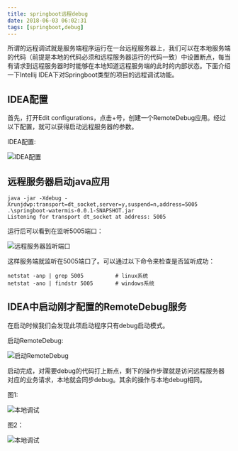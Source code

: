 ```yaml
---
title: springboot远程debug
date: 2018-06-03 06:02:31
tags: [springboot,debug]
---
```

所谓的远程调试就是服务端程序运行在一台远程服务器上，我们可以在本地服务端的代码（前提是本地的代码必须和远程服务器运行的代码一致）中设置断点，每当有请求到远程服务器时时能够在本地知道远程服务端的此时的内部状态。下面介绍一下Intellij IDEA下对Springboot类型的项目的远程调试功能。
<!-- more -->

## IDEA配置
首先，打开Edit configurations，点击+号，创建一个RemoteDebug应用。经过以下配置，就可以获得启动远程服务器的参数。

IDEA配置:

![IDEA配置](/assets/images/java/springboot远程debug-001.png)

## 远程服务器启动java应用
```
java -jar -Xdebug -Xrunjdwp:transport=dt_socket,server=y,suspend=n,address=5005 .\springboot-watermis-0.0.1-SNAPSHOT.jar
Listening for transport dt_socket at address: 5005
```

运行后可以看到在监听5005端口：

![远程服务器监听端口](/assets/images/java/springboot远程debug-003.png)

这样服务端就监听在5005端口了。可以通过以下命令来检查是否监听成功：
```
netstat -anp | grep 5005          # linux系统
netstat -ano | findstr 5005       # windows系统
```

## IDEA中启动刚才配置的RemoteDebug服务
在启动时候我们会发现此项启动程序只有debug启动模式。

启动RemoteDebug:

![启动RemoteDebug](/assets/images/java/springboot远程debug-002.png)

启动完成，对需要debug的代码打上断点，剩下的操作步骤就是访问远程服务器对应的业务请求，本地就会同步debug。其余的操作与本地debug相同。

图1:

![本地调试](/assets/images/java/springboot远程debug-004.png)

图2：

![本地调试](/assets/images/java/springboot远程debug-005.png)

